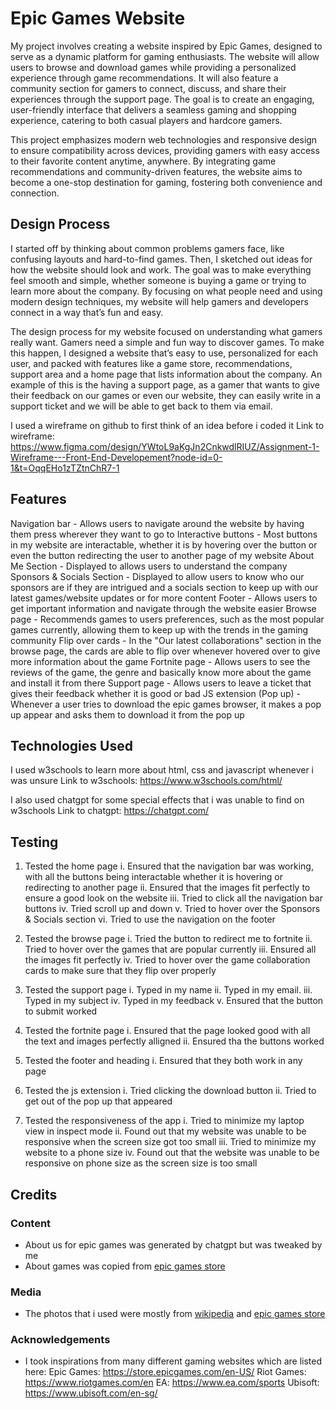 # Epic Games Website
My project involves creating a website inspired by Epic Games, designed to serve as a dynamic platform for gaming enthusiasts. The website will allow users to browse and download games while providing a 
personalized experience through game recommendations. It will also feature a community section for gamers to connect, discuss, and share their experiences through the support page. The goal is to create an engaging,
user-friendly interface that delivers a seamless gaming and shopping experience, catering to both casual players and hardcore gamers.

This project emphasizes modern web technologies and responsive design to ensure compatibility across devices, providing gamers with easy access to their favorite content anytime, anywhere. 
By integrating game recommendations and community-driven features, the website aims to become a one-stop destination for gaming, fostering both convenience and connection.

## Design Process

I started off by thinking about common problems gamers face, like confusing layouts and hard-to-find games. Then, I sketched out ideas for how the website should look and work. The goal was to make everything feel smooth and simple, whether someone is buying a game or trying to learn more about the company. By focusing on what people need and using modern design techniques, my website will help gamers and developers connect in a way that’s fun and easy.

The design process for my website focused on understanding what gamers really want. Gamers need a simple and fun way to discover games. To make this happen, I designed a website that’s easy to use, personalized for each user, and packed with features like a game store, recommendations, support area and a home page that lists information about the company. An example of this is the having a support page, as a gamer that wants to give their feedback on our games or even our website, they can easily write in a support ticket and we will be able to get back to them via email.

I used a wireframe on github to first think of an idea before i coded it
Link to wireframe: https://www.figma.com/design/YWtoL9aKgJn2CnkwdlRIUZ/Assignment-1-Wireframe---Front-End-Developement?node-id=0-1&t=OqqEHo1zTZtnChR7-1

## Features
Navigation bar - Allows users to navigate around the website by having them press wherever they want to go to
Interactive buttons - Most buttons in my website are interactable, whether it is by hovering over the button or even the button redirecting the user to another page of my website
About Me Section - Displayed to allows users to understand the company
Sponsors & Socials Section - Displayed to allow users to know who our sponsors are if they are intrigued and a socials section to keep up with our latest games/website updates or for more content
Footer - Allows users to get important information and navigate through the website easier
Browse page - Recommends games to users preferences, such as the most popular games currently, allowing them to keep up with the trends in the gaming community
Flip over cards - In the "Our latest collaborations" section in the browse page, the cards are able to flip over whenever hovered over to give more information about the game
Fortnite page - Allows users to see the reviews of the game, the genre and basically know more about the game and install it from there
Support page - Allows users to leave a ticket that gives their feedback whether it is good or bad
JS extension (Pop up) - Whenever a user tries to download the epic games browser, it makes a pop up appear and asks them to download it from the pop up

## Technologies Used
I used w3schools to learn more about html, css and javascript whenever i was unsure
Link to w3schools: https://www.w3schools.com/html/

I also used chatgpt for some special effects that i was unable to find on w3schools
Link to chatgpt: https://chatgpt.com/

## Testing
1. Tested the home page
   i. Ensured that the navigation bar was working, with all the buttons being interactable whether it is hovering or redirecting to another page
   ii. Ensured that the images fit perfectly to ensure a good look on the website
   iii. Tried to click all the navigation bar buttons
   iv. Tried scroll up and down
   v. Tried to hover over the Sponsors & Socials section
   vi. Tried to use the navigation on the footer
   
2. Tested the browse page
   i. Tried the button to redirect me to fortnite
   ii. Tried to hover over the games that are popular currently
   iii. Ensured all the images fit perfectly
   iv. Tried to hover over the game collaboration cards to make sure that they flip over properly

3. Tested the support page
   i. Typed in my name
   ii. Typed in my email.
   iii. Typed in my subject
   iv. Typed in my feedback
   v. Ensured that the button to submit worked

4. Tested the fortnite page
   i. Ensured that the page looked good with all the text and images perfectly alligned
   ii. Ensured tha the buttons worked

5. Tested the footer and heading
   i. Ensured that they both work in any page

6. Tested the js extension
   i. Tried clicking the download button
   ii. Tried to get out of the pop up that appeared

7. Tested the responsiveness of the app
   i. Tried to minimize my laptop view in inspect mode
   ii. Found out that my website was unable to be responsive when the screen size got too small
   iii. Tried to minimize my website to a phone size
   iv. Found out that the website was unable to be responsive on phone size as the screen size is too small

## Credits
### Content
- About us for epic games was generated by chatgpt but was tweaked by me
- About games was copied from [epic games store](https://store.epicgames.com/en-US/)
### Media
- The photos that i used were mostly from [wikipedia](https://www.wikipedia.org/) and [epic games store](https://store.epicgames.com/en-US/)
### Acknowledgements
- I took inspirations from many different gaming websites which are listed here:
Epic Games: https://store.epicgames.com/en-US/
Riot Games: https://www.riotgames.com/en
EA: https://www.ea.com/sports
Ubisoft: https://www.ubisoft.com/en-sg/
